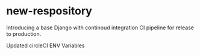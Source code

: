 # new-respository

Introducing a base Django with continoud integration CI pipeline for release to production.

Updated circleCI ENV Variables